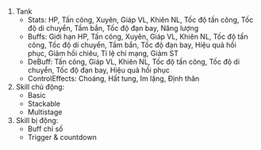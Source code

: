 1. Tank
    - Stats: HP, Tấn công, Xuyên, Giáp VL, Khiên NL, Tốc độ tấn công, Tốc độ di chuyển, Tầm bắn, Tốc độ đạn bay, Năng lượng
    - Buffs: Giới hạn HP, Tấn công, Xuyên, Giáp VL, Khiên NL, Tốc độ tấn công, Tốc độ di chuyển, Tầm bắn, Tốc độ đạn bay, Hiệu quả hồi phục, Giảm hồi chiêu, Tỉ lệ chí mạng, Giảm ST
    - DeBuff: Tấn công, Giáp VL, Khiên NL, Tốc độ tấn công, Tốc độ di chuyển, Tốc độ đạn bay, Hiệu quả hồi phục
    - ControlEffects: Choáng, Hất tung, Im lặng, Định thân
2. Skill chủ động:
    - Basic
    - Stackable
    - Multistage
3. Skill bị động:
    - Buff chỉ số
    - Trigger & countdown
